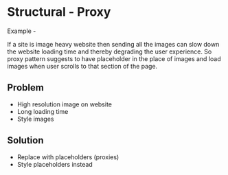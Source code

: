 # Structural - Proxy

Example -

If a site is image heavy website then sending all the images can slow down the website loading time and thereby degrading the user experience. So proxy pattern suggests to have placeholder in the place of images and load images when user scrolls to that section of the page.

## Problem

- High resolution image on website
- Long loading time
- Style images

## Solution

- Replace with placeholders (proxies)
- Style placeholders instead
